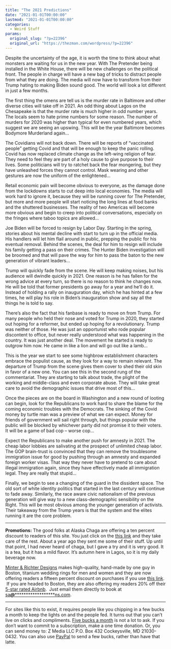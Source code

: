 ```yaml
---
title: "The 2021 Predictions"
date: "2021-01-01T00:00:00"
lastmod: "2021-01-01T00:00:00"
categories:
  - Weird Stuff
params:
  original_slug: "?p=22396"
  original_url: "https://thezman.com/wordpress/?p=22396"
---
```


Despite the uncertainty of the age, it is worth the time to think about
what monsters are waiting for us in the new year. With The Pretender
being installed in the White House, there will be new challenges on the
political front. The people in charge will have a new bag of tricks to
distract people from what they are doing. The media will now have to
transform from their Trump hating to making Biden sound good. The world
will look a lot different in just a few months.

The first thing the omens are tell us is the murder rate in Baltimore
and other diverse cities will take off in 2021. An odd thing about Lagos
on the Chesapeake is that the murder rate is much higher in odd number
years. The locals seem to hate prime numbers for some reason. The number
of murders for 2020 was higher than typical for even numbered years,
which suggest we are seeing an upswing. This will be the year Baltimore
becomes Bodymore Murderland again…

The Covidians will not back down. There will be reports of “vaccinated
people” getting Covid and that will be enough to keep the panic rolling.
Covid has now replaced climate change as the left-wing religion of fear.
They need to feel they are part of a holy cause to give purpose to their
lives. Some politicians will try to ratchet back the fear mongering, but
they have unleashed forces they cannot control. Mask wearing and other
gestures are now the uniform of the enlightened…

Retail economic pain will become obvious to everyone, as the damage done
from the lockdowns starts to cut deep into local economies. The media
will work hard to ignore it, because they will be running cover for The
Pretender, but more and more people will start noticing the long lines
at food banks and the shuttered businesses. The reality of two Americas
will become more obvious and begin to creep into political
conversations, especially on the fringes where taboo topics are allowed…

Joe Biden will be forced to resign by Labor Day. Starting in the spring,
stories about his mental decline with start to turn up in the official
media. His handlers will let him flail around in public, prepping the
public for his eventual removal. Behind the scenes, the deal for him to
resign will include his family getting a pass on their crimes. The
Hunter Biden investigation will be broomed and that will pave the way
for him to pass the baton to the new generation of vibrant leaders…

Trump will quickly fade from the scene. He will keep making noises, but
his audience will dwindle quickly in 2021. One reason is he has fallen
for the wrong advice at every turn, so there is no reason to think he
changes now. He will be told that former presidents go away for a year
and he’ll do it. Instead of holding a rally on inauguration day, which
he has hinted at a few times, he will play his role in Biden’s
inauguration show and say all the things he is told to say.

There’s also the fact that his fanbase is ready to move on from Trump.
For many people who held their nose and voted for Trump in 2020, they
started out hoping for a reformer, but ended up hoping for a
revolutionary. Trump was neither of those. He was just an opportunist
who rode popular discontent to office, but never really understood what
was happening in the country. It was just another deal. The movement he
started is ready to outgrow him now. He came in like a lion and will go
out like a lamb…

This is the year we start to see some highbrow establishment characters
embrace the populist cause, as they look for a way to remain relevant.
The departure of Trump from the scene gives them cover to shed their old
skin in favor of a new one. You can see this in the second rung of the
commentariat. They are starting to talk about trade, the plight of the
working and middle-class and even corporate abuse. They will take great
care to avoid the demographic issues that drive most of this…

Once the pieces are on the board in Washington and a new round of
looting can begin, look for the Republicans to work hard to share the
blame for the coming economic troubles with the Democrats. The sinking
of the Covid money by turtle man was a preview of what we can expect.
Money for friends of government will sail right through, but things
popular with the public will be blocked by whichever party did not
promise it to their voters. It will be a game of bad cop – worse cop…

Expect the Republicans to make another push for amnesty in 2021. The
cheap labor lobbies are salivating at the prospect of unlimited cheap
labor. The GOP brain-trust is convinced that they can remove the
troublesome immigration issue for good by pushing through an amnesty and
expanded foreign worker visas. That way they never have to pretend to
care about illegal immigration again, since they have effectively made
all immigration legal. They are really that stupid…

Finally, we begin to see a changing of the guard in the dissident space.
The old sort of white identity politics that started in the last century
will continue to fade away. Similarly, the race aware civic nationalism
of the previous generation will give way to a new class-demographic
sensibility on the Right. This will be most obvious among the younger
generation of activists. Their takeaway from the Trump years is that the
system and the elites running it are the core problem.

------------------------------------------------------------------------

**Promotions:** The good folks at Alaska Chaga are offering a ten
percent discount to readers of this site. You just click on the
<a href="https://alaskachaga.us/discount/ZMAN" rel="noopener noreferrer"
target="_blank">this link</a> and they take care of the rest. About a
year ago they sent me some of their stuff. Up until that point, I had
never heard of chaga, but I gave a try and it is very good. It is a tea,
but it has a mild flavor. It’s autumn here in Lagos, so it is my daily
beverage now.

<a href="https://www.minterandrichterdesigns.com/"
rel="noreferrer nofollow noopener" target="_blank">Minter &amp; Richter
Designs</a> makes high-quality, hand-made by one guy in Boston, titanium
wedding rings for men and women and they are now offering readers a
fifteen percent discount on purchases if you use
<a href="https://www.minterandrichterdesigns.com/discount/ZMAN"
rel="noreferrer nofollow noopener" target="_blank">this link</a>. 
 <span class="highlight"><span class="colour"><span class="font"><span class="size">If
you are headed to Boston, they are also offering my readers 20% off
their <a
href="https://www.airbnb.com/users/7988017/listings?user_id=7988017&amp;s=3"
rel="noopener noreferrer" target="_blank">5-star rated Airbnb</a>.  Just
email them directly to book at
<a href="mailto:sa***@*********************ns.com"
data-original-string="kyg8jxgM009fklrO/EoWow==cb7vPcnCI1wsp+oXp2iMaAAoWMnNLqbz9IHNUbJShWdgumnWQkVAKIOEEmoI8QtcmgT"><span
class="apbct-email-encoder"
data-original-string="wh6Hn5FCKJ9+cFd6NMQFkg==cb7MeQSdcbgGYNcTe75ofSKtyGT+3bHMrCbX4wbofQNO1izqwQHgG7wwdj2W1qgOkx8"
title="This contact has been encoded by Anti-Spam by CleanTalk. Click to decode. To finish the decoding make sure that JavaScript is enabled in your browser.">sa<span
class="apbct-blur">***</span>@<span
class="apbct-blur">*********************</span>ns.com</span></a>.</span></span></span></span>

------------------------------------------------------------------------

For sites like this to exist, it requires people like you chipping in a
few bucks a month to keep the lights on and the people fed. It turns out
that you can’t live on clicks and compliments.
<a href="https://www.subscribestar.com/the-z-blog"
rel="noopener noreferrer" target="_blank">Five bucks a month</a> is not
a lot to ask. If you don’t want to commit to a subscription, make a one
time donation. Or, you can send money to: Z Media LLC P.O. Box 432
Cockeysville, MD 21030-0432. You can also use <a
href="https://www.paypal.com/cgi-bin/webscr?cmd=_s-xclick&amp;hosted_button_id=UDAS2Q8JYA6CN&amp;source=url"
rel="noopener noreferrer" target="_blank">PayPal</a> to send a few
bucks, rather than have that latte.
